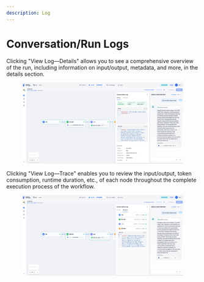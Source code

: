 ```yaml
---
description: Log
---
```


# Conversation/Run Logs

Clicking "View Log—Details" allows you to see a comprehensive overview of the run, including information on input/output, metadata, and more, in the details section.

<figure><img src="/en/.gitbook/assets/guides/workflow/debug_and_preview/log/output (8).png" alt=""><figcaption></figcaption></figure>

Clicking "View Log—Trace" enables you to review the input/output, token consumption, runtime duration, etc., of each node throughout the complete execution process of the workflow.

<figure><img src="/en/.gitbook/assets/guides/workflow/debug_and_preview/log/output (1) (6).png" alt=""><figcaption></figcaption></figure>

